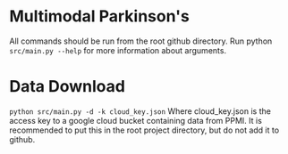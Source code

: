 # Multimodal Parkinson's

All commands should be run from the root github directory. Run python `src/main.py --help` for more information about arguments.

# Data Download

`python src/main.py -d -k cloud_key.json`
Where cloud_key.json is the access key to a google cloud bucket containing data from PPMI. It is recommended to put this in the root project directory, but do not add it to github.
